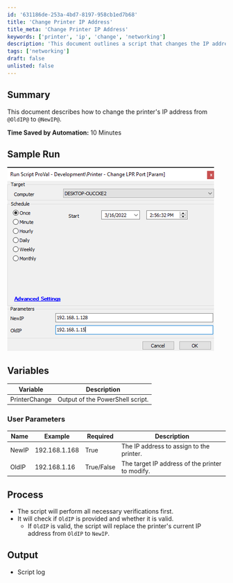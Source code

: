 ```yaml
---
id: '631186de-253a-4bd7-8197-958cb1ed7b68'
title: 'Change Printer IP Address'
title_meta: 'Change Printer IP Address'
keywords: ['printer', 'ip', 'change', 'networking']
description: 'This document outlines a script that changes the IP address of a printer from an old IP address to a new one, detailing the process, variables, and user parameters involved in the operation.'
tags: ['networking']
draft: false
unlisted: false
---
```


## Summary

This document describes how to change the printer's IP address from `@OldIP@` to `@NewIP@`.

**Time Saved by Automation:** 10 Minutes

## Sample Run

![Sample Run](../../../static/img/Printer-Change-IP/image_1.png)

## Variables

| Variable      | Description                          |
|---------------|--------------------------------------|
| PrinterChange | Output of the PowerShell script.     |

### User Parameters

| Name   | Example        | Required     | Description                              |
|--------|----------------|--------------|------------------------------------------|
| NewIP  | 192.168.1.168  | True         | The IP address to assign to the printer.|
| OldIP  | 192.168.1.16   | True/False   | The target IP address of the printer to modify. |

## Process

- The script will perform all necessary verifications first.
- It will check if `OldIP` is provided and whether it is valid.
  - If `OldIP` is valid, the script will replace the printer's current IP address from `OldIP` to `NewIP`.

## Output

- Script log

